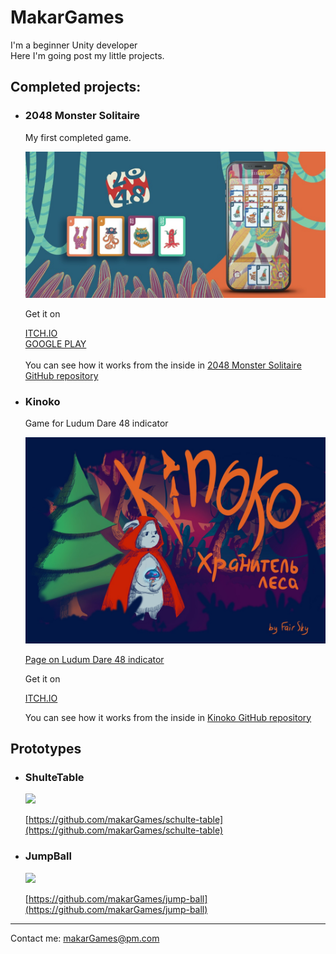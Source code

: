 # MakarGames
I'm a beginner Unity developer<br>
Here I'm going post my little projects.

## Сompleted projects:

- ### 2048 Monster Solitaire
  My first completed game.<br>

  <img src = "./images/banner.jpg">


  Get it on 
 
  [ITCH.IO](https://makargames.itch.io/2048-monster-solitaire)<br>
  [GOOGLE PLAY](https://play.google.com/store/apps/details?id=com.makar.dva)<br><br>
  You can see how it works from the inside in 
  [2048 Monster Solitaire GitHub repository](https://github.com/makarGames/2048-Monster-Solitaire-WebGL)
  
 - ### Kinoko
   Game for Ludum Dare 48 indicator
    
    <img src = "https://github.com/makarGames/Kinoko-Unity-project/blob/04020cde9da70b625a4571e2ceeb901d70b61b99/Media/banner.jpg">
    
    [Page on Ludum Dare 48 indicator](https://itch.io/jam/ludum-dare-48-indikator/rate/1015104)
    
     Get it on 
     
     [ITCH.IO](https://makargames.itch.io/kinoko)
     
    You can see how it works from the inside in 
    [Kinoko GitHub repository](https://github.com/makarGames/Kinoko-Unity-project)
    
    
## Prototypes
- ### ShulteTable
  <img src = "https://github.com/makarGames/schulte-table/blob/b73f4fcf809c152e74ea26a730c2fb7d5dc66c69/gameplay.gif" width = 200>
  <br>

  [https://github.com/makarGames/schulte-table](https://github.com/makarGames/schulte-table)
- ### JumpBall
  
  <img src = "https://github.com/makarGames/jump-ball/blob/71108f09cf0ddfc35b97f90953ed3d4fc0ddf4d0/gameplay.gif">
  <br>

  [https://github.com/makarGames/jump-ball](https://github.com/makarGames/jump-ball)
***
Contact me: makarGames@pm.com
